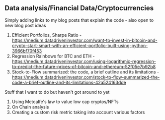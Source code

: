 ## Data analysis/Financial Data/Cryptocurrencies

Simply adding links to my blog posts that explain the code - also open to new blog post ideas

1. Efficient Portfolios, Sharpe Ratio - https://medium.datadriveninvestor.com/want-to-invest-in-bitcoin-and-crypto-start-smart-with-an-efficient-portfolio-built-using-python-3966bf70f453
2. Regression Rainbows for BTC and ETH - https://medium.datadriveninvestor.com/using-logarithmic-regression-to-predict-the-future-prices-of-bitcoin-and-ethereum-52f05e7b92b8
3. Stock-to-Flow summarized: the code, a brief outline and its limitations - https://medium.datadriveninvestor.com/stock-to-flow-summarized-the-code-a-brief-outline-and-its-limitations-42a524163dde

Stuff that I want to do but haven't got around to yet

1. Using Metcalfe's law to value low cap cryptos/NFTs
2. On Chain analysis
3. Creating a custom risk metric taking into account various factors
